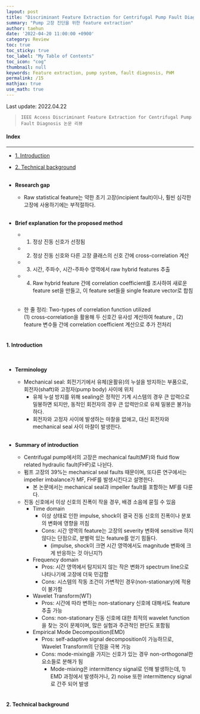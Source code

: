 ```yaml
---
layout: post
title: "Discriminant Feature Extraction for Centrifugal Pump Fault Diagnosis 리뷰"
summary: "Pump 고장 진단을 위한 feature extraction"
author: taehun
date: '2022-04-20 11:00:00 +0900'
category: Review
toc: true
toc_sticky: true
toc_label: "My Table of Contents"
toc_icon: "cog"
thumbnail: null
keywords: Feature extraction, pump system, fault diagnosis, PHM
permalink: /15
mathjax: true
use_math: true
---
```


Last update: 2022.04.22<br>

> `IEEE Access Discriminant Feature Extraction for Centrifugal Pump Fault Diagnosis 논문 리뷰`

#### Index
---

- [1. Introduction](#1-introduction)
- [2. Technical background](#2-technical-background)<br><br>

- **Research gap**
  - Raw statistical feature는 약한 초기 고장(incipient fault)이나, 훨씬 심각한 고장에 사용하기에는 부적절하다.<br><br>

- **Brief explanation for the proposed method**
  - 1. 정상 진동 신호가 선정됨
  - 2. 정상 진동 신호와 다른 고장 클래스의 신호 간에 cross-correlation 계산
  - 3. 시간, 주파수, 시간-주파수 영역에서 raw hybrid features 추출
  - 4. Raw hybrid feature 간에 correlation coefficient를 조사하여 새로운 feature set을 만들고, 이 feature set들을 single feature vector로 합침<br><br>
  
  - 한 줄 정리: Two-types of correlation function utilized<br>
    (1) cross-correlation을 활용해 두 신호간 유사성 계산하여 feature , (2) feature 변수들 간에 correlation coefficient 계산으로 추가 전처리 <br><br>

#### **1. Introduction**
  
<br>

- **Terminology**
  - Mechanical seal: 회전기기에서 유체(윤활유)의 누설을 방지하는 부품으로, 회전자(shaft)와 고정자(pump body) 사이에 위치<br>
    - 유체 누설 방지를 위해 sealing은 정적인 기계 시스템의 경우 큰 압력으로 밀봉하면 되지만, 동적인 회전자의 경우 큰 압력만으로 유체 밀봉은 불가능하다.<br>
    - 회전자와 고정자 사이에 발생하는 마찰을 없애고, 대신 회전자와 mechanical seal 사이 마찰이 발생한다.<br><br>

- **Summary of introduction**
  - Centrifugal pump에서의 고장은 mechanical fault(MF)와 fluid flow related hydraulic fault(FHF)로 나뉜다.<br>
  - 펌프 고장의 39%는 mechanical seal faults 때문이며, 또다른 연구에서는 impeller imbalance가 MF, FHF를 발생시킨다고 설명한다.<br>
    - 본 논문에서는 mechanical seal과 impeller fault를 포함하는 MF를 다룬다.<br>
  - 진동 신호에서 이상 신호의 진폭이 작을 경우, 배경 소음에 묻힐 수 있음<br>
    - Time domain<br>
      - 이상 상태로 인한 impulse, shock이 결국 진동 신호의 진폭이나 분포의 변화에 영향을 끼침<br>
      - Cons: 시간 영역의 feature는 고장의 severity 변화에 sensitive 하지 않다는 단점으로, 분별력 있는 feature를 얻기 힘들다.<br>
        - (impulse, shock이 크면 시간 영역에서도 magnitude 변화에 크게 반응하는 것 아닌지?)<br>
    - Frequency domain<br>
      - Pros: 시간 영역에서 탐지되지 않는 작은 변화가 spectrum line으로 나타나기에 고장에 더욱 민감함<br>
      - Cons: 시스템의 작동 조건이 가변적인 경우(non-stationary)에 적용이 불가함<br>
    - Wavelet Transform(WT)<br>
      - Pros: 시간에 따라 변하는 non-stationary 신호에 대해서도 feature 추출 가능<br>
      - Cons: non-stationary 진동 신호에 대한 최적의 wavelet function을 찾는 것이 문제이며, 많은 실험과 주관적인 판단도 포함됨<br>
    - Empirical Mode Decomposition(EMD)<br>
      - Pros: self-adaptive signal decomposition이 가능하므로, Wavelet Transform의 단점을 극복 가능<br>
      - Cons: mode-mixing을 가지는 신호가 있는 경우 non-orthogonal한 요소들로 분해가 됨<br>
        - Mode-mixing은 intermittency signal로 인해 발생하는데, 1) EMD 과정에서 발생하거나, 2) noise 또한 intermittency signal로 간주 되어 발생<br><br>


#### **2. Technical background**



<br>
